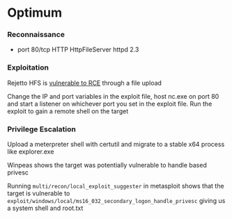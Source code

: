 # Optimum

### Reconnaissance

- port 80/tcp HTTP HttpFileServer httpd 2.3

### Exploitation

Rejetto HFS is [vulnerable to RCE](https://www.exploit-db.com/exploits/39161) through a file upload

Change the IP and port variables in the exploit file, host nc.exe on port 80 and start a listener on 
whichever port you set in the exploit file. Run the exploit to gain a remote shell on the target

### Privilege Escalation

Upload a meterpreter shell with certutil and migrate to a stable x64 process like explorer.exe

Winpeas shows the target was potentially vulnerable to handle based privesc

Running `multi/recon/local_exploit_suggester` in metasploit shows that the target is vulnerable to 
`exploit/windows/local/ms16_032_secondary_logon_handle_privesc` giving us a system shell and root.txt
